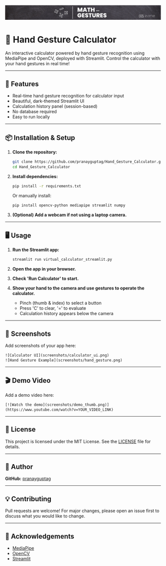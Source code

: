 # ![Maths Gesture Banner](MathGestures.png)
# 🤚 Hand Gesture Calculator

An interactive calculator powered by hand gesture recognition using MediaPipe and OpenCV, deployed with Streamlit. Control the calculator with your hand gestures in real time!

---

## 🚀 Features
- Real-time hand gesture recognition for calculator input
- Beautiful, dark-themed Streamlit UI
- Calculation history panel (session-based)
- No database required
- Easy to run locally

---

## 📦 Installation & Setup

1. **Clone the repository:**
	```bash
	git clone https://github.com/pranayguptag/Hand_Gesture_Calculator.git
	cd Hand_Gesture_Calculator
	```

2. **Install dependencies:**
	```bash
	pip install -r requirements.txt
	```
	Or manually install:
	```bash
	pip install opencv-python mediapipe streamlit numpy
	```

3. **(Optional) Add a webcam if not using a laptop camera.**

---

## 🖥️ Usage

1. **Run the Streamlit app:**
	```bash
	streamlit run virtual_calculator_streamlit.py
	```

2. **Open the app in your browser.**

3. **Check 'Run Calculator' to start.**

4. **Show your hand to the camera and use gestures to operate the calculator.**
	- Pinch (thumb & index) to select a button
	- Press 'C' to clear, '=' to evaluate
	- Calculation history appears below the camera

---

## 📸 Screenshots

Add screenshots of your app here:

```
![Calculator UI](screenshots/calculator_ui.png)
![Hand Gesture Example](screenshots/hand_gesture.png)
```

---

## 🎬 Demo Video

Add a demo video here:

```
[![Watch the demo](screenshots/demo_thumb.png)](https://www.youtube.com/watch?v=YOUR_VIDEO_LINK)
```

---

## 📝 License

This project is licensed under the MIT License. See the [LICENSE](LICENSE) file for details.

---

## 👤 Author

**GitHub:** [pranayguptag](https://github.com/pranayguptag)

---

## 💡 Contributing

Pull requests are welcome! For major changes, please open an issue first to discuss what you would like to change.

---

## 📄 Acknowledgements
- [MediaPipe](https://mediapipe.dev/)
- [OpenCV](https://opencv.org/)
- [Streamlit](https://streamlit.io/)
